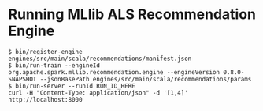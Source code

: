 Running MLlib ALS Recommendation Engine
=======================================

```
$ bin/register-engine engines/src/main/scala/recommendations/manifest.json
$ bin/run-train --engineId org.apache.spark.mllib.recommendation.engine --engineVersion 0.8.0-SNAPSHOT --jsonBasePath engines/src/main/scala/recommendations/params
$ bin/run-server --runId RUN_ID_HERE
curl -H "Content-Type: application/json" -d '[1,4]' http://localhost:8000
```
